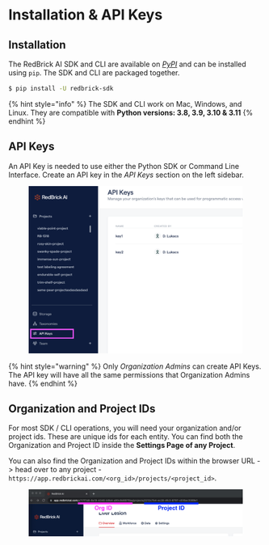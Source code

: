 # Installation & API Keys

## Installation

The RedBrick AI SDK and CLI are available on [_PyPI_](https://pypi.org/project/redbrick-sdk/) and can be installed using `pip`. The SDK and CLI are packaged together.&#x20;

```bash
$ pip install -U redbrick-sdk
```

{% hint style="info" %}
The SDK and CLI work on Mac, Windows, and Linux. They are compatible with **Python versions: 3.8, 3.9, 3.10 & 3.11**
{% endhint %}

## API Keys

An API Key is needed to use either the Python SDK or Command Line Interface. Create an API key in the _API Keys_ section on the left sidebar.

<figure><img src="../.gitbook/assets/Screen Shot 2022-12-28 at 2.07.42 PM.png" alt=""><figcaption></figcaption></figure>

{% hint style="warning" %}
Only _Organization Admins_ can create API Keys. The API key will have all the same permissions that Organization Admins have.&#x20;
{% endhint %}

## Organization and Project IDs

For most SDK / CLI operations, you will need your organization and/or project ids. These are unique ids for each entity. You can find both the Organization and Project ID inside the **Settings Page of any Project**.&#x20;

You can also find the Organization and Project IDs within the browser URL -> head over to any project - `https://app.redbrickai.com/<org_id>/projects/<project_id>`.

<figure><img src="../.gitbook/assets/Screen Shot 2022-12-28 at 2.12.26 PM.png" alt=""><figcaption></figcaption></figure>
